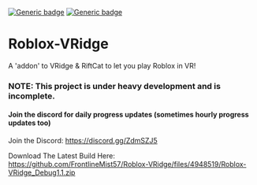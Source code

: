 [![Generic badge](https://img.shields.io/badge/Version-0.3.4-yellow)](https://github.com/FrontlineMist57/Roblox-VRidge/releases)
[![Generic badge](https://img.shields.io/badge/Stability-poor-red)](https://github.com/FrontlineMist57/Roblox-VRidge/tree/master/DesktopApp/RobloxVRidge%20Core)

# Roblox-VRidge
A 'addon' to VRidge &amp; RiftCat to let you play Roblox in VR!

### NOTE: This project is under heavy development and is incomplete.
#### Join the discord for daily progress updates (sometimes hourly progress updates too)

Join the Discord: https://discord.gg/ZdmSZJ5

Download The Latest Build Here: https://github.com/FrontlineMist57/Roblox-VRidge/files/4948519/Roblox-VRidge_Debug1.1.zip
